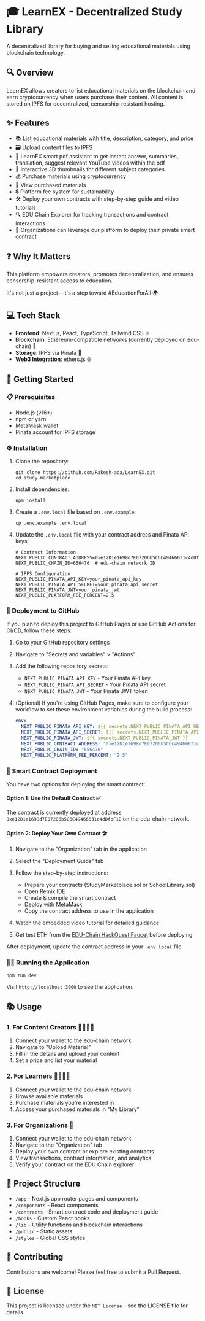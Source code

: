 # 🎓 LearnEX - Decentralized Study Library

A decentralized library for buying and selling educational materials using blockchain technology.

## 🔍 Overview

LearnEX allows creators to list educational materials on the blockchain and earn cryptocurrency when users purchase their content. All content is stored on IPFS for decentralized, censorship-resistant hosting.

## ✨ Features

- 📚 List educational materials with title, description, category, and price
- 🗃️ Upload content files to IPFS
- 🤖 LearnEX smart pdf assistant to get instant answer, summaries, translation, suggest relevant YouTube videos within the pdf
- 🔄 Interactive 3D thumbnails for different subject categories
- 💰 Purchase materials using cryptocurrency
- 📖 View purchased materials
- 💲 Platform fee system for sustainability
- 🛠️ Deploy your own contracts with step-by-step guide and video tutorials
- 🔍 EDU Chain Explorer for tracking transactions and contract interactions
- 🏢 Organizations can leverage our platform to deploy their private smart contract

## ❓ Why It Matters

This platform empowers creators, promotes decentralization, and ensures censorship-resistant access to education.

It's not just a project—it's a step toward #EducationForAll 🌍

## 💻 Tech Stack

- **Frontend**: Next.js, React, TypeScript, Tailwind CSS ⚛️
- **Blockchain**: Ethereum-compatible networks (currently deployed on edu-chain) 🔗
- **Storage**: IPFS via Pinata 📂
- **Web3 Integration**: ethers.js 🌐

## 🚀 Getting Started

### 📋 Prerequisites

- Node.js (v16+)
- npm or yarn
- MetaMask wallet
- Pinata account for IPFS storage

### ⚙️ Installation

1. Clone the repository:

   ```
   git clone https://github.com/Rakesh-ada/LearnEX.git
   cd study-marketplace
   ```

2. Install dependencies:

   ```
   npm install
   ```

3. Create a `.env.local` file based on `.env.example`:

   ```
   cp .env.example .env.local
   ```

4. Update the `.env.local` file with your contract address and Pinata API keys:

   ```
   # Contract Information
   NEXT_PUBLIC_CONTRACT_ADDRESS=0xe12D1e1698d7E07206b5C6C49466631c4dDfbF1B
   NEXT_PUBLIC_CHAIN_ID=656476  # edu-chain network ID

   # IPFS Configuration
   NEXT_PUBLIC_PINATA_API_KEY=your_pinata_api_key
   NEXT_PUBLIC_PINATA_API_SECRET=your_pinata_api_secret
   NEXT_PUBLIC_PINATA_JWT=your_pinata_jwt
   NEXT_PUBLIC_PLATFORM_FEE_PERCENT=2.5
   ```

### 🔄 Deployment to GitHub

If you plan to deploy this project to GitHub Pages or use GitHub Actions for CI/CD, follow these steps:

1. Go to your GitHub repository settings

2. Navigate to "Secrets and variables" > "Actions"

3. Add the following repository secrets:

   * `NEXT_PUBLIC_PINATA_API_KEY` - Your Pinata API key
   * `NEXT_PUBLIC_PINATA_API_SECRET` - Your Pinata API secret
   * `NEXT_PUBLIC_PINATA_JWT` - Your Pinata JWT token

4. (Optional) If you're using GitHub Pages, make sure to configure your workflow to set these environment variables during the build process:

   ```yaml
   env:
     NEXT_PUBLIC_PINATA_API_KEY: ${{ secrets.NEXT_PUBLIC_PINATA_API_KEY }}
     NEXT_PUBLIC_PINATA_API_SECRET: ${{ secrets.NEXT_PUBLIC_PINATA_API_SECRET }}
     NEXT_PUBLIC_PINATA_JWT: ${{ secrets.NEXT_PUBLIC_PINATA_JWT }}
     NEXT_PUBLIC_CONTRACT_ADDRESS: "0xe12D1e1698d7E07206b5C6C49466631c4dDfbF1B"
     NEXT_PUBLIC_CHAIN_ID: "656476"
     NEXT_PUBLIC_PLATFORM_FEE_PERCENT: "2.5"
   ```

### 📝 Smart Contract Deployment

You have two options for deploying the smart contract:

#### Option 1: Use the Default Contract ✅

The contract is currently deployed at address `0xe12D1e1698d7E07206b5C6C49466631c4dDfbF1B` on the edu-chain network.

#### Option 2: Deploy Your Own Contract 🛠️

1. Navigate to the "Organization" tab in the application
2. Select the "Deployment Guide" tab
3. Follow the step-by-step instructions:

   * Prepare your contracts (StudyMarketplace.sol or SchoolLibrary.sol)
   * Open Remix IDE
   * Create & compile the smart contract
   * Deploy with MetaMask
   * Copy the contract address to use in the application
4. Watch the embedded video tutorial for detailed guidance
5. Get test ETH from the [EDU-Chain HackQuest Faucet](https://www.hackquest.io/faucets/656476) before deploying

After deployment, update the contract address in your `.env.local` file.

### 🏃‍♂️ Running the Application

```
npm run dev
```

Visit `http://localhost:3000` to see the application.

## 📚 Usage

### 1. For Content Creators 👨‍🏫👩‍🏫

1. Connect your wallet to the edu-chain network
2. Navigate to "Upload Material"
3. Fill in the details and upload your content
4. Set a price and list your material

### 2. For Learners 👨‍🎓👩‍🎓

1. Connect your wallet to the edu-chain network
2. Browse available materials
3. Purchase materials you're interested in
4. Access your purchased materials in "My Library"

### 3. For Organizations 🏢

1. Connect your wallet to the edu-chain network
2. Navigate to the "Organization" tab
3. Deploy your own contract or explore existing contracts
4. View transactions, contract information, and analytics
5. Verify your contract on the EDU Chain explorer

## 📁 Project Structure

* `/app` - Next.js app router pages and components
* `/components` - React components
* `/contracts` - Smart contract code and deployment guide
* `/hooks` - Custom React hooks
* `/lib` - Utility functions and blockchain interactions
* `/public` - Static assets
* `/styles` - Global CSS styles

## 🤝 Contributing

Contributions are welcome! Please feel free to submit a Pull Request.

## 📜 License

This project is licensed under the `MIT License` - see the LICENSE file for details.